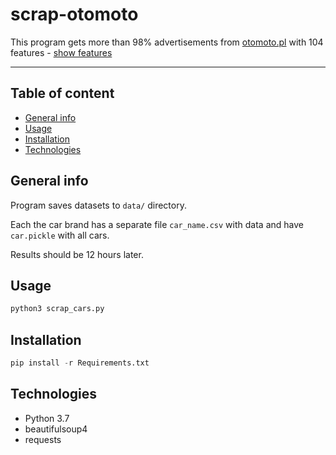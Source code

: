 # scrap-otomoto

This program gets more than 98% advertisements from [otomoto.pl](https://otomoto.pl) with 104 features - [show features](feats.txt)

---

## Table of content
* [General info](#General-info)
* [Usage](#Usage)
* [Installation](#Installation)
* [Technologies](#technologies)

## General info

Program saves datasets to ```data/``` directory.

Each the car brand has a separate file ```car_name.csv``` with data and have ```car.pickle``` with all cars.

Results should be 12 hours later.

## Usage

```python
python3 scrap_cars.py
```

## Installation

```python
pip install -r Requirements.txt
```

## Technologies
- Python 3.7
- beautifulsoup4
- requests
